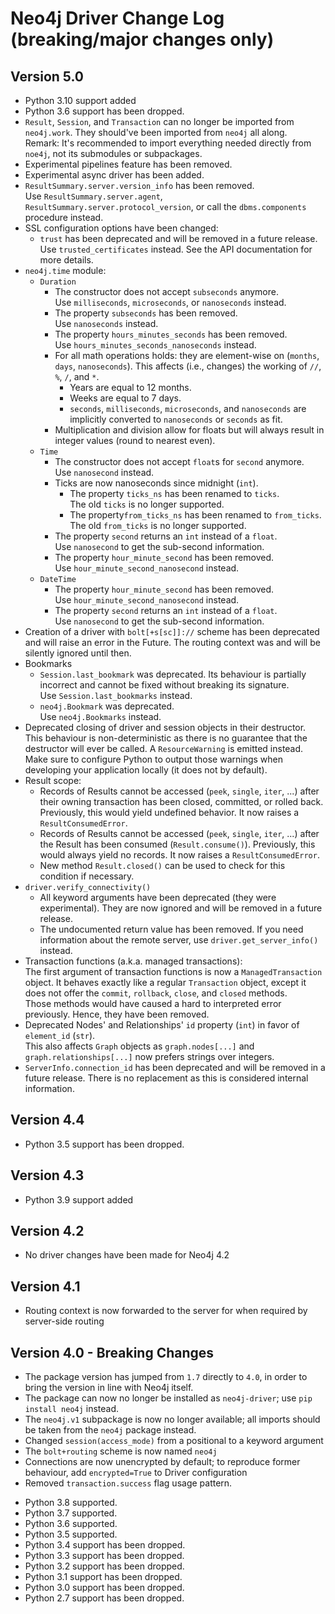 # Neo4j Driver Change Log (breaking/major changes only)

## Version 5.0

- Python 3.10 support added
- Python 3.6 support has been dropped.
- `Result`, `Session`, and `Transaction` can no longer be imported from
  `neo4j.work`. They should've been imported from `neo4j` all along.  
  Remark: It's recommended to import everything needed directly from `noe4j`,
  not its submodules or subpackages.
- Experimental pipelines feature has been removed.
- Experimental async driver has been added.
- `ResultSummary.server.version_info` has been removed.  
  Use `ResultSummary.server.agent`, `ResultSummary.server.protocol_version`,
  or call the `dbms.components` procedure instead.
- SSL configuration options have been changed:
  - `trust` has been deprecated and will be removed in a future release.  
    Use `trusted_certificates` instead.
    See the API documentation for more details.
- `neo4j.time` module:
  - `Duration`
    - The constructor does not accept `subseconds` anymore.  
      Use `milliseconds`, `microseconds`, or `nanoseconds` instead.
    - The property `subseconds` has been removed.  
      Use `nanoseconds` instead.
    - The property `hours_minutes_seconds` has been removed.  
      Use `hours_minutes_seconds_nanoseconds` instead.
    - For all math operations holds: they are element-wise on
      (`months`, `days`, `nanoseconds`).
      This affects (i.e., changes) the working of `//`, `%`, `/`, and `*`.
      - Years are equal to 12 months.
      - Weeks are equal to 7 days.
      - `seconds`, `milliseconds`, `microseconds`, and `nanoseconds` are
        implicitly converted to `nanoseconds` or `seconds` as fit.
    - Multiplication and division allow for floats but will always result in
      integer values (round to nearest even).
  - `Time`
    - The constructor does not accept `float`s for `second` anymore.  
      Use `nanosecond` instead.
    - Ticks are now nanoseconds since midnight (`int`).
      - The property `ticks_ns` has been renamed to `ticks`.  
        The old `ticks` is no longer supported.
      - The property`from_ticks_ns` has been renamed to `from_ticks`.  
        The old `from_ticks` is no longer supported.
    - The property `second` returns an `int` instead of a `float`.  
      Use `nanosecond` to get the sub-second information.
    - The property `hour_minute_second` has been removed.  
      Use `hour_minute_second_nanosecond` instead.
  - `DateTime`
    - The property `hour_minute_second` has been removed.  
      Use `hour_minute_second_nanosecond` instead.
    - The property `second` returns an `int` instead of a `float`.  
      Use `nanosecond` to get the sub-second information.
- Creation of a driver with `bolt[+s[sc]]://` scheme has been deprecated and
  will raise an error in the Future. The routing context was and will be
  silently ignored until then.
- Bookmarks
  - `Session.last_bookmark` was deprecated. Its behaviour is partially incorrect
    and cannot be fixed without breaking its signature.  
    Use `Session.last_bookmarks` instead.
  - `neo4j.Bookmark` was deprecated.  
    Use `neo4j.Bookmarks` instead.
- Deprecated closing of driver and session objects in their destructor.
  This behaviour is non-deterministic as there is no guarantee that the
  destructor will ever be called. A `ResourceWarning` is emitted instead.  
  Make sure to configure Python to output those warnings when developing your
  application locally (it does not by default).
- Result scope:  
  - Records of Results cannot be accessed (`peek`, `single`, `iter`, ...)
    after their owning transaction has been closed, committed, or rolled back.
    Previously, this would yield undefined behavior.
    It now raises a `ResultConsumedError`.
  - Records of Results cannot be accessed (`peek`, `single`, `iter`, ...)
    after the Result has been consumed (`Result.consume()`).
    Previously, this would always yield no records.
    It now raises a `ResultConsumedError`.
  - New method `Result.closed()` can be used to check for this condition if
    necessary.
- `driver.verify_connectivity()`
  - All keyword arguments have been deprecated (they were experimental).
    They are now ignored and will be removed in a future release.
  - The undocumented return value has been removed. If you need information
    about the remote server, use `driver.get_server_info()` instead.
- Transaction functions (a.k.a. managed transactions):  
  The first argument of transaction functions is now a `ManagedTransaction`
  object. It behaves exactly like a regular `Transaction` object, except it
  does not offer the `commit`, `rollback`, `close`, and `closed` methods.  
  Those methods would have caused a hard to interpreted error previously. Hence,
  they have been removed.
- Deprecated Nodes' and Relationships' `id` property (`int`) in favor of
  `element_id` (`str`).  
  This also affects `Graph` objects as `graph.nodes[...]` and
 `graph.relationships[...]` now prefers strings over integers.
- `ServerInfo.connection_id` has been deprecated and will be removed in a
  future release. There is no replacement as this is considered internal
  information.


## Version 4.4

- Python 3.5 support has been dropped.


## Version 4.3

- Python 3.9 support added


## Version 4.2

- No driver changes have been made for Neo4j 4.2


## Version 4.1

- Routing context is now forwarded to the server for when required by server-side routing


## Version 4.0 - Breaking Changes

- The package version has jumped from `1.7` directly to `4.0`, in order to bring the version in line with Neo4j itself.
- The package can now no longer be installed as `neo4j-driver`; use `pip install neo4j` instead.
- The `neo4j.v1` subpackage is now no longer available; all imports should be taken from the `neo4j` package instead.
- Changed `session(access_mode)` from a positional to a keyword argument
- The `bolt+routing` scheme is now named `neo4j`
- Connections are now unencrypted by default; to reproduce former behaviour, add `encrypted=True` to Driver configuration
- Removed `transaction.success` flag usage pattern.

+ Python 3.8 supported.
+ Python 3.7 supported.
+ Python 3.6 supported.
+ Python 3.5 supported.
+ Python 3.4 support has been dropped.
+ Python 3.3 support has been dropped.
+ Python 3.2 support has been dropped.
+ Python 3.1 support has been dropped.
+ Python 3.0 support has been dropped.
+ Python 2.7 support has been dropped.
